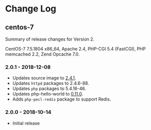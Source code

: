 # Change Log

## centos-7

Summary of release changes for Version 2.

CentOS-7 7.5.1804 x86_64, Apache 2.4, PHP-CGI 5.4 (FastCGI), PHP memcached 2.2, Zend Opcache 7.0.

### 2.0.1 - 2018-12-08

- Updates source image to [2.4.1](https://github.com/jdeathe/centos-ssh/releases/tag/2.4.1).
- Updates `httpd` packages to 2.4.6-88.
- Updates `php` packages to 5.4.16-46.
- Updates php-hello-world to [0.11.0](https://github.com/jdeathe/php-hello-world/releases/tag/0.11.0).
- Adds `php-pecl-redis` package to support Redis.

### 2.0.0 - 2018-10-14

- Initial release